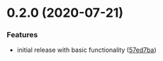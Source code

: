 # 0.2.0 (2020-07-21)


### Features

* initial release with basic functionality ([57ed7ba](https://github.com/filipowm/boogi-cli/commit/57ed7bafd8d9c0c12d5317a29a77eb90fd17d644))



